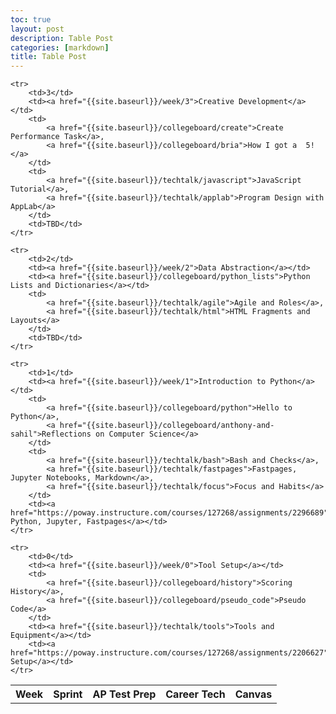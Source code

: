 ```yaml
---
toc: true
layout: post
description: Table Post
categories: [markdown]
title: Table Post
---
```


<table>
    <tr>
     <th>Week</th>
     <th>Sprint</th>
     <th>AP Test Prep</th>
     <th>Career Tech</th>
     <th>Canvas</th>
    </tr>
    
    <tr>
        <td>3</td>
        <td><a href="{{site.baseurl}}/week/3">Creative Development</a></td>
        <td>
            <a href="{{site.baseurl}}/collegeboard/create">Create Performance Task</a>,
            <a href="{{site.baseurl}}/collegeboard/bria">How I got a  5!</a>
        </td>
        <td>
            <a href="{{site.baseurl}}/techtalk/javascript">JavaScript Tutorial</a>,
            <a href="{{site.baseurl}}/techtalk/applab">Program Design with AppLab</a>
        </td>
        <td>TBD</td>
    </tr>

    <tr>
        <td>2</td>
        <td><a href="{{site.baseurl}}/week/2">Data Abstraction</a></td>
        <td><a href="{{site.baseurl}}/collegeboard/python_lists">Python Lists and Dictionaries</a></td>
        <td>
            <a href="{{site.baseurl}}/techtalk/agile">Agile and Roles</a>,
            <a href="{{site.baseurl}}/techtalk/html">HTML Fragments and Layouts</a>
        </td>
        <td>TBD</td>
    </tr>

    <tr>
        <td>1</td>
        <td><a href="{{site.baseurl}}/week/1">Introduction to Python</a></td>
        <td>
            <a href="{{site.baseurl}}/collegeboard/python">Hello to Python</a>,
            <a href="{{site.baseurl}}/collegeboard/anthony-and-sahil">Reflections on Computer Science</a>
        </td>
        <td>
            <a href="{{site.baseurl}}/techtalk/bash">Bash and Checks</a>,
            <a href="{{site.baseurl}}/techtalk/fastpages">Fastpages, Jupyter Notebooks, Markdown</a>,
            <a href="{{site.baseurl}}/techtalk/focus">Focus and Habits</a>     
        </td>
        <td><a href="https://poway.instructure.com/courses/127268/assignments/2296689">Intro Python, Jupyter, Fastpages</a></td>
    </tr>
    
    <tr>
        <td>0</td>
        <td><a href="{{site.baseurl}}/week/0">Tool Setup</a></td>
        <td>
            <a href="{{site.baseurl}}/collegeboard/history">Scoring History</a>,
            <a href="{{site.baseurl}}/collegeboard/pseudo_code">Pseudo Code</a>
        </td>
        <td><a href="{{site.baseurl}}/techtalk/tools">Tools and Equipment</a></td>
        <td><a href="https://poway.instructure.com/courses/127268/assignments/2206627">Tools Setup</a></td>
    </tr>
    
</table>
